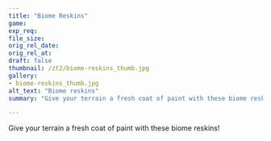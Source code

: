 ```yaml
---
title: "Biome Reskins"
game:
exp_req: 
file_size: 
orig_rel_date:
orig_rel_at:
draft: false
thumbnail: /zt2/biome-reskins_thumb.jpg
gallery:
- biome-reskins_thumb.jpg
alt_text: "Biome reskins"
summary: "Give your terrain a fresh coat of paint with these biome reskins!"

---
```


Give your terrain a fresh coat of paint with these biome reskins!